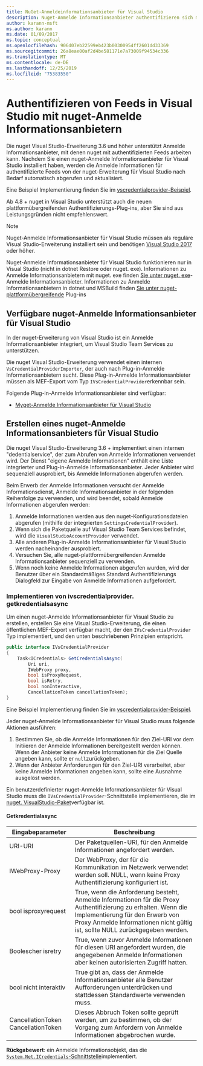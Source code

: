 ```yaml
---
title: NuGet-Anmeldeinformationsanbieter für Visual Studio
description: Nuget-Anmelde Informationsanbieter authentifizieren sich mit Feeds, indem die ivscredentialprovider-Schnittstelle in einer Visual Studio-Erweiterung implementiert wird.
author: karann-msft
ms.author: karann
ms.date: 01/09/2017
ms.topic: conceptual
ms.openlocfilehash: 906d07eb22599eb423b00300954ff2601dd33369
ms.sourcegitcommit: 26a8eae00af2d4be581171e7a73009f94534c336
ms.translationtype: MT
ms.contentlocale: de-DE
ms.lasthandoff: 12/25/2019
ms.locfileid: "75383550"
---
```

# <a name="authenticating-feeds-in-visual-studio-with-nuget-credential-providers"></a>Authentifizieren von Feeds in Visual Studio mit nuget-Anmelde Informationsanbietern

Die nuget Visual Studio-Erweiterung 3.6 und höher unterstützt Anmelde Informationsanbieter, mit denen nuget mit authentifizierten Feeds arbeiten kann.
Nachdem Sie einen nuget-Anmelde Informationsanbieter für Visual Studio installiert haben, werden die Anmelde Informationen für authentifizierte Feeds von der nuget-Erweiterung für Visual Studio nach Bedarf automatisch abgerufen und aktualisiert.

Eine Beispiel Implementierung finden Sie im [vscredentialprovider-Beispiel](https://github.com/NuGet/Samples/tree/master/VsCredentialProvider).

Ab 4.8 + nuget in Visual Studio unterstützt auch die neuen plattformübergreifenden Authentifizierungs-Plug-ins, aber Sie sind aus Leistungsgründen nicht empfehlenswert.

> [!Note]
> Nuget-Anmelde Informationsanbieter für Visual Studio müssen als reguläre Visual Studio-Erweiterung installiert sein und benötigen [Visual Studio 2017](https://aka.ms/vs/15/release/vs_enterprise.exe) oder höher.
>
> Nuget-Anmelde Informationsanbieter für Visual Studio funktionieren nur in Visual Studio (nicht in dotnet Restore oder nuget. exe). Informationen zu Anmelde Informationsanbietern mit nuget. exe finden [Sie unter nuget. exe](nuget-exe-Credential-providers.md)-Anmelde Informationsanbieter.
> Informationen zu Anmelde Informationsanbietern in dotnet und MSBuild finden [Sie unter nuget-plattformübergreifende](nuget-cross-platform-authentication-plugin.md) Plug-ins

## <a name="available-nuget-credential-providers-for-visual-studio"></a>Verfügbare nuget-Anmelde Informationsanbieter für Visual Studio

In der nuget-Erweiterung von Visual Studio ist ein Anmelde Informationsanbieter integriert, um Visual Studio Team Services zu unterstützen.

Die nuget Visual Studio-Erweiterung verwendet einen internen `VsCredentialProviderImporter`, der auch nach Plug-in-Anmelde Informationsanbietern sucht. Diese Plug-in-Anmelde Informationsanbieter müssen als MEF-Export vom Typ `IVsCredentialProvider`erkennbar sein.

Folgende Plug-in-Anmelde Informationsanbieter sind verfügbar:

- [Myget-Anmelde Informationsanbieter für Visual Studio](http://docs.myget.org/docs/reference/credential-provider-for-visual-studio)

## <a name="creating-a-nuget-credential-provider-for-visual-studio"></a>Erstellen eines nuget-Anmelde Informationsanbieters für Visual Studio

Die nuget Visual Studio-Erweiterung 3.6 + implementiert einen internen "dedentialservice", der zum Abrufen von Anmelde Informationen verwendet wird. Der Dienst "eigene Anmelde Informationen" enthält eine Liste integrierter und Plug-in-Anmelde Informationsanbieter. Jeder Anbieter wird sequenziell ausprobiert, bis Anmelde Informationen abgerufen werden.

Beim Erwerb der Anmelde Informationen versucht der Anmelde Informationsdienst, Anmelde Informationsanbieter in der folgenden Reihenfolge zu verwenden, und wird beendet, sobald Anmelde Informationen abgerufen werden:

1. Anmelde Informationen werden aus den nuget-Konfigurationsdateien abgerufen (mithilfe der integrierten `SettingsCredentialProvider`).
1. Wenn sich die Paketquelle auf Visual Studio Team Services befindet, wird die `VisualStudioAccountProvider` verwendet.
1. Alle anderen Plug-in-Anmelde Informationsanbieter für Visual Studio werden nacheinander ausprobiert.
1. Versuchen Sie, alle nuget-plattformübergreifenden Anmelde Informationsanbieter sequenziell zu verwenden.
1. Wenn noch keine Anmelde Informationen abgerufen wurden, wird der Benutzer über ein Standardmäßiges Standard Authentifizierungs Dialogfeld zur Eingabe von Anmelde Informationen aufgefordert.

### <a name="implementing-ivscredentialprovidergetcredentialsasync"></a>Implementieren von ivscredentialprovider. getkredentialsasync

Um einen nuget-Anmelde Informationsanbieter für Visual Studio zu erstellen, erstellen Sie eine Visual Studio-Erweiterung, die einen öffentlichen MEF-Export verfügbar macht, der den `IVsCredentialProvider` Typ implementiert, und den unten beschriebenen Prinzipien entspricht.

```cs
public interface IVsCredentialProvider
{
    Task<ICredentials> GetCredentialsAsync(
        Uri uri,
        IWebProxy proxy,
        bool isProxyRequest,
        bool isRetry,
        bool nonInteractive,
        CancellationToken cancellationToken);
}
```

Eine Beispiel Implementierung finden Sie im [vscredentialprovider-Beispiel](https://github.com/NuGet/Samples/tree/master/VsCredentialProvider).

Jeder nuget-Anmelde Informationsanbieter für Visual Studio muss folgende Aktionen ausführen:

1. Bestimmen Sie, ob die Anmelde Informationen für den Ziel-URI vor dem Initiieren der Anmelde Informationen bereitgestellt werden können. Wenn der Anbieter keine Anmelde Informationen für die Ziel Quelle angeben kann, sollte er `null`zurückgeben.
1. Wenn der Anbieter Anforderungen für den Ziel-URI verarbeitet, aber keine Anmelde Informationen angeben kann, sollte eine Ausnahme ausgelöst werden.

Ein benutzerdefinierter nuget-Anmelde Informationsanbieter für Visual Studio muss die `IVsCredentialProvider`-Schnittstelle implementieren, die im [nuget. VisualStudio-Paket](https://www.nuget.org/packages/NuGet.VisualStudio/)verfügbar ist.

#### <a name="getcredentialasync"></a>Getkredentialasync

| Eingabeparameter |Beschreibung|
| ----------------|-----------|
| URI-URI | Der Paketquellen-URI, für den Anmelde Informationen angefordert werden.|
| IWebProxy-Proxy | Der WebProxy, der für die Kommunikation im Netzwerk verwendet werden soll. NULL, wenn keine Proxy Authentifizierung konfiguriert ist. |
| bool isproxyrequest | True, wenn die Anforderung besteht, Anmelde Informationen für die Proxy Authentifizierung zu erhalten. Wenn die Implementierung für den Erwerb von Proxy Anmelde Informationen nicht gültig ist, sollte NULL zurückgegeben werden. |
| Boolescher isretry | True, wenn zuvor Anmelde Informationen für diesen URI angefordert wurden, die angegebenen Anmelde Informationen aber keinen autorisierten Zugriff hatten. |
| bool nicht interaktiv | True gibt an, dass der Anmelde Informationsanbieter alle Benutzer Aufforderungen unterdrücken und stattdessen Standardwerte verwenden muss. |
| CancellationToken CancellationToken | Dieses Abbruch Token sollte geprüft werden, um zu bestimmen, ob der Vorgang zum Anfordern von Anmelde Informationen abgebrochen wurde. |

**Rückgabewert**: ein Anmelde Informationsobjekt, das die [`System.Net.ICredentials`-Schnittstelle](/dotnet/api/system.net.icredentials?view=netstandard-2.0)implementiert.
